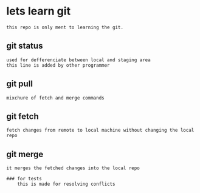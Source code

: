 # lets learn git
	this repo is only ment to learning the git.
## git status
	used for defferenciate between local and staging area
	this line is added by other programmer
## git pull
	mixchure of fetch and merge commands
## git fetch
	fetch changes from remote to local machine without changing the local repo
## git merge
	it merges the fetched changes into the local repo
	
	### for tests
		this is made for resolving conflicts 
